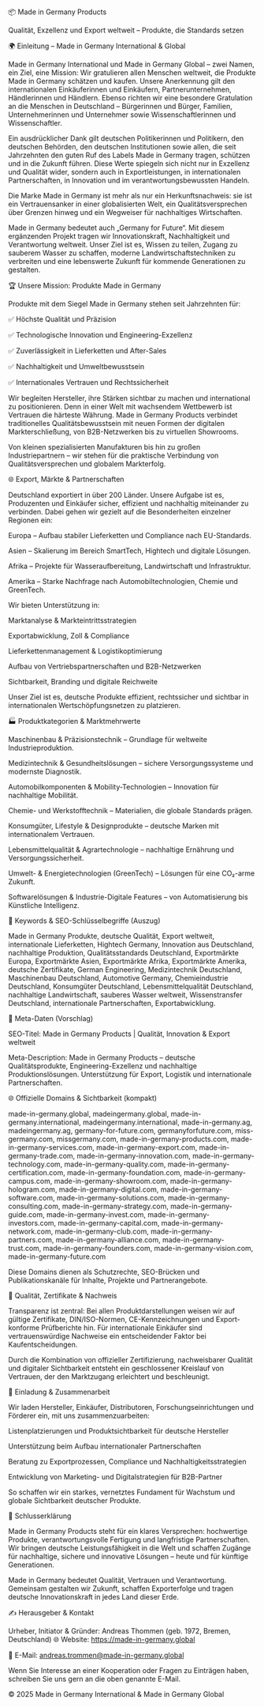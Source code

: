 📦 Made in Germany Products

Qualität, Exzellenz und Export weltweit – Produkte, die Standards setzen

🌍 Einleitung – Made in Germany International & Global

Made in Germany International und Made in Germany Global – zwei Namen, ein Ziel, eine Mission:
Wir gratulieren allen Menschen weltweit, die Produkte Made in Germany schätzen und kaufen. Unsere Anerkennung gilt den internationalen Einkäuferinnen und Einkäufern, Partnerunternehmen, Händlerinnen und Händlern. Ebenso richten wir eine besondere Gratulation an die Menschen in Deutschland – Bürgerinnen und Bürger, Familien, Unternehmerinnen und Unternehmer sowie Wissenschaftlerinnen und Wissenschaftler.

Ein ausdrücklicher Dank gilt deutschen Politikerinnen und Politikern, den deutschen Behörden, den deutschen Institutionen sowie allen, die seit Jahrzehnten den guten Ruf des Labels Made in Germany tragen, schützen und in die Zukunft führen. Diese Werte spiegeln sich nicht nur in Exzellenz und Qualität wider, sondern auch in Exportleistungen, in internationalen Partnerschaften, in Innovation und im verantwortungsbewussten Handeln.

Die Marke Made in Germany ist mehr als nur ein Herkunftsnachweis: sie ist ein Vertrauensanker in einer globalisierten Welt, ein Qualitätsversprechen über Grenzen hinweg und ein Wegweiser für nachhaltiges Wirtschaften.

Made in Germany bedeutet auch „Germany for Future“. Mit diesem ergänzenden Projekt tragen wir Innovationskraft, Nachhaltigkeit und Verantwortung weltweit. Unser Ziel ist es, Wissen zu teilen, Zugang zu sauberem Wasser zu schaffen, moderne Landwirtschaftstechniken zu verbreiten und eine lebenswerte Zukunft für kommende Generationen zu gestalten.

🏆 Unsere Mission: Produkte Made in Germany

Produkte mit dem Siegel Made in Germany stehen seit Jahrzehnten für:

✅ Höchste Qualität und Präzision

✅ Technologische Innovation und Engineering-Exzellenz

✅ Zuverlässigkeit in Lieferketten und After-Sales

✅ Nachhaltigkeit und Umweltbewusstsein

✅ Internationales Vertrauen und Rechtssicherheit

Wir begleiten Hersteller, ihre Stärken sichtbar zu machen und international zu positionieren. Denn in einer Welt mit wachsendem Wettbewerb ist Vertrauen die härteste Währung. Made in Germany Products verbindet traditionelles Qualitätsbewusstsein mit neuen Formen der digitalen Markterschließung, von B2B-Netzwerken bis zu virtuellen Showrooms.

Von kleinen spezialisierten Manufakturen bis hin zu großen Industriepartnern – wir stehen für die praktische Verbindung von Qualitätsversprechen und globalem Markterfolg.

🌐 Export, Märkte & Partnerschaften

Deutschland exportiert in über 200 Länder. Unsere Aufgabe ist es, Produzenten und Einkäufer sicher, effizient und nachhaltig miteinander zu verbinden. Dabei gehen wir gezielt auf die Besonderheiten einzelner Regionen ein:

Europa – Aufbau stabiler Lieferketten und Compliance nach EU-Standards.

Asien – Skalierung im Bereich SmartTech, Hightech und digitale Lösungen.

Afrika – Projekte für Wasseraufbereitung, Landwirtschaft und Infrastruktur.

Amerika – Starke Nachfrage nach Automobiltechnologien, Chemie und GreenTech.

Wir bieten Unterstützung in:

Marktanalyse & Markteintrittsstrategien

Exportabwicklung, Zoll & Compliance

Lieferkettenmanagement & Logistikoptimierung

Aufbau von Vertriebspartnerschaften und B2B-Netzwerken

Sichtbarkeit, Branding und digitale Reichweite

Unser Ziel ist es, deutsche Produkte effizient, rechtssicher und sichtbar in internationalen Wertschöpfungsnetzen zu platzieren.

🏭 Produktkategorien & Marktmehrwerte

Maschinenbau & Präzisionstechnik – Grundlage für weltweite Industrieproduktion.

Medizintechnik & Gesundheitslösungen – sichere Versorgungssysteme und modernste Diagnostik.

Automobilkomponenten & Mobility-Technologien – Innovation für nachhaltige Mobilität.

Chemie- und Werkstofftechnik – Materialien, die globale Standards prägen.

Konsumgüter, Lifestyle & Designprodukte – deutsche Marken mit internationalem Vertrauen.

Lebensmittelqualität & Agrartechnologie – nachhaltige Ernährung und Versorgungssicherheit.

Umwelt- & Energietechnologien (GreenTech) – Lösungen für eine CO₂-arme Zukunft.

Softwarelösungen & Industrie-Digitale Features – von Automatisierung bis Künstliche Intelligenz.

🔑 Keywords & SEO-Schlüsselbegriffe (Auszug)

Made in Germany Produkte, deutsche Qualität, Export weltweit, internationale Lieferketten, Hightech Germany, Innovation aus Deutschland, nachhaltige Produktion, Qualitätsstandards Deutschland, Exportmärkte Europa, Exportmärkte Asien, Exportmärkte Afrika, Exportmärkte Amerika, deutsche Zertifikate, German Engineering, Medizintechnik Deutschland, Maschinenbau Deutschland, Automotive Germany, Chemieindustrie Deutschland, Konsumgüter Deutschland, Lebensmittelqualität Deutschland, nachhaltige Landwirtschaft, sauberes Wasser weltweit, Wissenstransfer Deutschland, internationale Partnerschaften, Exportabwicklung.

📝 Meta-Daten (Vorschlag)

SEO-Titel: Made in Germany Products | Qualität, Innovation & Export weltweit

Meta-Description: Made in Germany Products – deutsche Qualitätsprodukte, Engineering-Exzellenz und nachhaltige Produktionslösungen. Unterstützung für Export, Logistik und internationale Partnerschaften.

🌐 Offizielle Domains & Sichtbarkeit (kompakt)

made-in-germany.global, madeingermany.global, made-in-germany.international, madeingermany.international, made-in-germany.ag, madeingermany.ag, germany-for-future.com, germanyforfuture.com, miss-germany.com, missgermany.com, made-in-germany-products.com, made-in-germany-services.com, made-in-germany-export.com, made-in-germany-trade.com, made-in-germany-innovation.com, made-in-germany-technology.com, made-in-germany-quality.com, made-in-germany-certification.com, made-in-germany-foundation.com, made-in-germany-campus.com, made-in-germany-showroom.com, made-in-germany-hologram.com, made-in-germany-digital.com, made-in-germany-software.com, made-in-germany-solutions.com, made-in-germany-consulting.com, made-in-germany-strategy.com, made-in-germany-guide.com, made-in-germany-invest.com, made-in-germany-investors.com, made-in-germany-capital.com, made-in-germany-network.com, made-in-germany-club.com, made-in-germany-partners.com, made-in-germany-alliance.com, made-in-germany-trust.com, made-in-germany-founders.com, made-in-germany-vision.com, made-in-germany-future.com

Diese Domains dienen als Schutzrechte, SEO-Brücken und Publikationskanäle für Inhalte, Projekte und Partnerangebote.

🔎 Qualität, Zertifikate & Nachweis

Transparenz ist zentral: Bei allen Produktdarstellungen weisen wir auf gültige Zertifikate, DIN/ISO-Normen, CE-Kennzeichnungen und Export-konforme Prüfberichte hin. Für internationale Einkäufer sind vertrauenswürdige Nachweise ein entscheidender Faktor bei Kaufentscheidungen.

Durch die Kombination von offizieller Zertifizierung, nachweisbarer Qualität und digitaler Sichtbarkeit entsteht ein geschlossener Kreislauf von Vertrauen, der den Marktzugang erleichtert und beschleunigt.

🤝 Einladung & Zusammenarbeit

Wir laden Hersteller, Einkäufer, Distributoren, Forschungseinrichtungen und Förderer ein, mit uns zusammenzuarbeiten:

Listenplatzierungen und Produktsichtbarkeit für deutsche Hersteller

Unterstützung beim Aufbau internationaler Partnerschaften

Beratung zu Exportprozessen, Compliance und Nachhaltigkeitsstrategien

Entwicklung von Marketing- und Digitalstrategien für B2B-Partner

So schaffen wir ein starkes, vernetztes Fundament für Wachstum und globale Sichtbarkeit deutscher Produkte.

📌 Schlusserklärung

Made in Germany Products steht für ein klares Versprechen: hochwertige Produkte, verantwortungsvolle Fertigung und langfristige Partnerschaften. Wir bringen deutsche Leistungsfähigkeit in die Welt und schaffen Zugänge für nachhaltige, sichere und innovative Lösungen – heute und für künftige Generationen.

Made in Germany bedeutet Qualität, Vertrauen und Verantwortung. Gemeinsam gestalten wir Zukunft, schaffen Exporterfolge und tragen deutsche Innovationskraft in jedes Land dieser Erde.

✍️ Herausgeber & Kontakt

Urheber, Initiator & Gründer: Andreas Thommen (geb. 1972, Bremen, Deutschland)
🌐 Website: https://made-in-germany.global

📧 E-Mail: andreas.trommen@made-in-germany.global

Wenn Sie Interesse an einer Kooperation oder Fragen zu Einträgen haben, schreiben Sie uns gern an die oben genannte E-Mail.

© 2025 Made in Germany International & Made in Germany Global
